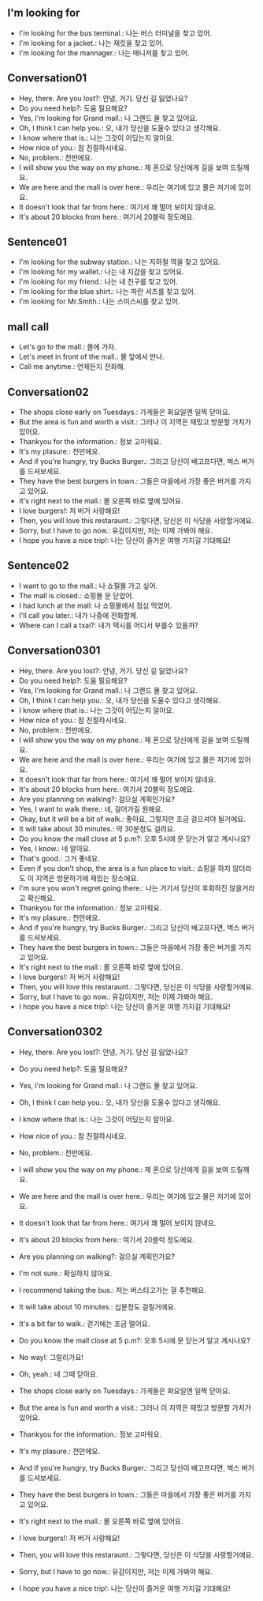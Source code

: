 ## I'm looking for 
- I'm looking for the bus terminal.: 나는 버스 터미널을 찾고 있어.
- I'm looking for a jacket.: 나는 재킷을 찾고 있어.
- I'm looking for the mannager.:  나는 매니저를 찾고 있어.

## Conversation01
- Hey, there. Are you lost?: 안녕, 거기. 당신 길 잃었나요?
- Do you need help?: 도움 필요해요?
- Yes, I'm looking for Grand mall.: 나 그랜드 몰 찾고 있어요.
- Oh, I think I can help you.: 오, 내가 당신을 도울수 있다고 생각해요.
- I know where that is.: 나는 그것이 어딨는지 알아요.
- How nice of you.: 참 친절하시네요.
- No, problem.: 천만에요. 
- I will show you the way on my phone.: 제 폰으로 당신에게 길을 보여 드릴께요.
- We are here and the mall is over here.: 우리는 여기에 있고 몰은 저기에 있어요.
- It doesn't look that far from here.: 여기서 꽤 멀어 보이지 않네요.
- It's about 20 blocks from here.: 여기서 20블럭 정도에요.

## Sentence01
- I'm looking for the subway station.: 나는 지하철 역을 찾고 있어요.
- I'm looking for my wallet.: 나는 내 지갑을 찾고 있어요.
- I'm looking for my friend.: 나는 내 친구를 찾고 있어.
- I'm looking for the blue shirt.: 나는 파란 셔츠를 찾고 있어.
- I'm looking for Mr.Smith.: 나는 스미스씨를 찾고 있어.

## mall call
- Let's go to the mall.: 몰에 가자.
- Let's meet in front of the mall.: 몰 앞에서 만나.
- Call me anytime.: 언제든지 전화해.

## Conversation02
- The shops close early on Tuesdays.: 가게들은 화요일엔 일찍 닫아요.
- But the area is fun and worth a visit.: 그러나 이 지역은 재밌고 방문할 가치가 있어요.
- Thankyou for the information.: 정보 고마워요.
- It's my plasure.: 천만에요.
- And if you're hungry, try Bucks Burger.: 그리고 당신이 배고프다면, 벅스 버거를 드셔보세요.
- They have the best burgers in town.: 그들은 마을에서 가장 좋은 버거를 가지고 있어요.
- It's right next to the mall.: 몰 오른쪽 바로 옆에 있어요.
- I love burgers!: 저 버거 사랑해요!
- Then, you will love this restaraunt.: 그렇다면, 당신은 이 식당을 사랑할거에요.
- Sorry, but I have to go now.: 유감이지만, 저는 이제 가봐야 해요.
- I hope you have a nice trip!: 나는 당신이 즐거운 여행 가지길 기대해요!

## Sentence02
- I want to go to the mall.: 나 쇼필몰 가고 싶어.
- The mall is closed.: 쇼핑몰 문 닫았어.
- I had lunch at the mall: 나 쇼핑몰에서 점심 먹었어.
- I'll call you later.: 내가 나중에 전화할께.
- Where can I call a txai?: 내가 택시를 어디서 부를수 있을까?

## Conversation0301
- Hey, there. Are you lost?: 안녕, 거기. 당신 길 잃었나요?
- Do you need help?: 도움 필요해요?
- Yes, I'm looking for Grand mall.: 나 그랜드 몰 찾고 있어요.
- Oh, I think I can help you.: 오, 내가 당신을 도울수 있다고 생각해요.
- I know where that is.: 나는 그것이 어딨는지 알아요.
- How nice of you.: 참 친절하시네요.
- No, problem.: 천만에요. 
- I will show you the way on my phone.: 제 폰으로 당신에게 길을 보여 드릴께요.
- We are here and the mall is over here.: 우리는 여기에 있고 몰은 저기에 있어요.
- It doesn't look that far from here.: 여기서 꽤 멀어 보이지 않네요.
- It's about 20 blocks from here.: 여기서 20블럭 정도에요.
- Are you planning on walking?: 걸으실 계획인가요?
- Yes, I want to walk there.: 네, 걸어가길 원해요.
- Okay, but it will be a bit of walk.: 좋아요, 그렇지만 조금 걸으셔야 될거에요.
- It will take about 30 minutes.: 약 30분정도 걸려요.
- Do you know the mall close at 5 p.m?: 오후 5시에 문 닫는거 알고 계시나요?
- Yes, I know.: 네 알아요.
- That's good.: 그거 좋네요.
- Even if you don't shop, the area is a fun place to visit.: 쇼핑을 하지 않더라도 이 지역은 방문하기에 재밌는 장소에요.
- I'm sure you won't regret going there.: 나는 거기서 당신이 후회하진 않을거라고 확신해요.
- Thankyou for the information.: 정보 고마워요.
- It's my plasure.: 천만에요.
- And if you're hungry, try Bucks Burger.: 그리고 당신이 배고프다면, 벅스 버거를 드셔보세요.
- They have the best burgers in town.: 그들은 마을에서 가장 좋은 버거를 가지고 있어요.
- It's right next to the mall.: 몰 오른쪽 바로 옆에 있어요.
- I love burgers!: 저 버거 사랑해요!
- Then, you will love this restaraunt.: 그렇다면, 당신은 이 식당을 사랑할거에요.
- Sorry, but I have to go now.: 유감이지만, 저는 이제 가봐야 해요.
- I hope you have a nice trip!: 나는 당신이 즐거운 여행 가지길 기대해요!

## Conversation0302
- Hey, there. Are you lost?: 안녕, 거기. 당신 길 잃었나요?
- Do you need help?: 도움 필요해요?
- Yes, I'm looking for Grand mall.: 나 그랜드 몰 찾고 있어요.
- Oh, I think I can help you.: 오, 내가 당신을 도울수 있다고 생각해요.
- I know where that is.: 나는 그것이 어딨는지 알아요.
- How nice of you.: 참 친절하시네요.
- No, problem.: 천만에요. 
- I will show you the way on my phone.: 제 폰으로 당신에게 길을 보여 드릴께요.
- We are here and the mall is over here.: 우리는 여기에 있고 몰은 저기에 있어요.
- It doesn't look that far from here.: 여기서 꽤 멀어 보이지 않네요.
- It's about 20 blocks from here.: 여기서 20블럭 정도에요.
- Are you planning on walking?: 걸으실 계획인가요?
- I'm not sure.: 확실하지 않아요.
- I recommend taking the bus.: 저는 버스타고가는 걸 추천해요.
- It will take about 10 minutes.: 십분정도 걸릴거에요.
- It's a bit far to walk.: 걷기에는 조금 멀어요.


- Do you know the mall close at 5 p.m?: 오후 5시에 문 닫는거 알고 계시나요?
- No way!: 그럴리가요!
- Oh, yeah.: 네 그때 닫아요.
- The shops close early on Tuesdays.: 가게들은 화요일엔 일찍 닫아요.
- But the area is fun and worth a visit.: 그러나 이 지역은 재밌고 방문할 가치가 있어요.
- Thankyou for the information.: 정보 고마워요.
- It's my plasure.: 천만에요.
- And if you're hungry, try Bucks Burger.: 그리고 당신이 배고프다면, 벅스 버거를 드셔보세요.
- They have the best burgers in town.: 그들은 마을에서 가장 좋은 버거를 가지고 있어요.
- It's right next to the mall.: 몰 오른쪽 바로 옆에 있어요.
- I love burgers!: 저 버거 사랑해요!
- Then, you will love this restaraunt.: 그렇다면, 당신은 이 식당을 사랑할거에요.
- Sorry, but I have to go now.: 유감이지만, 저는 이제 가봐야 해요.
- I hope you have a nice trip!: 나는 당신이 즐거운 여행 가지길 기대해요!
